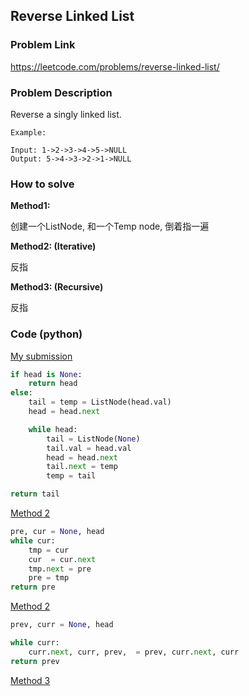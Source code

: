 ## Reverse Linked List

### Problem Link
https://leetcode.com/problems/reverse-linked-list/

### Problem Description 

Reverse a singly linked list.

```
Example:

Input: 1->2->3->4->5->NULL
Output: 5->4->3->2->1->NULL
```

### How to solve 

**Method1:** 

创建一个ListNode, 和一个Temp node, 倒着指一遍


**Method2: (Iterative)** 

反指

**Method3: (Recursive)** 

反指



### Code (python)

[My submission](https://github.com/yanray/leetcode/blob/master/problems/0206_Reverse_Linked_List/0206_Reverse_Linked_List1.py)

```python
if head is None:
    return head
else: 
    tail = temp = ListNode(head.val)
    head = head.next

    while head:
        tail = ListNode(None)
        tail.val = head.val
        head = head.next
        tail.next = temp
        temp = tail

return tail
```


[Method 2](https://github.com/yanray/leetcode/blob/master/problems/0206_Reverse_Linked_List/0206_Reverse_Linked_List2.py)

```python
pre, cur = None, head
while cur: 
    tmp = cur
    cur  = cur.next
    tmp.next = pre
    pre = tmp
return pre
```


[Method 2](https://github.com/yanray/leetcode/blob/master/problems/0206_Reverse_Linked_List/0206_Reverse_Linked_List3.py)

```python
prev, curr = None, head

while curr:
    curr.next, curr, prev,  = prev, curr.next, curr
return prev
```


[Method 3](https://github.com/yanray/leetcode/blob/master/problems/0206_Reverse_Linked_List/0206_Reverse_Linked_List4.py)

```python

```